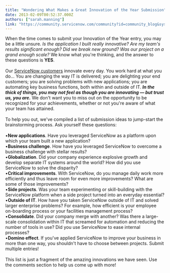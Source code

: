 ```yaml
---
title: "Wondering What Makes a Great Innovation of the Year Submission"
date: 2013-02-09T00:52:37.000Z
authors: ["sarah.manning"]
link: "https://community.servicenow.com/community?id=community_blog&sys_id=3bed622ddbd0dbc01dcaf3231f96196d"
---
```

<p>When the time comes to submit your Innovation of the Year entry, you may be a little unsure. <i>Is the application I built really innovative? Are my team's results significant enough? Did we break new ground? Was our project on a grand enough scale?</i> We know what you're thinking, and the answer to these questions is <strong>YES</strong>. <br/><br/>Our <a title="k-external-small" class="jive-link-external-small" href="http://www.servicenow.com/success.do" rel="nofollow" target="_blank">ServiceNow customers</a> innovate every day. You work hard at what you do… You are changing the way IT is delivered; you are delighting your end customers; you are solving problems with new applications; you are automating key business functions, both within and outside of IT. <i><strong>In the thick of things, you may not feel as though you are innovating — but trust us, you are.</strong></i> We don't want you to miss out on the opportunity to be recognized for your achievements, whether or not you're aware of what your team has attained. <br/><br/>To help you out, we've compiled a list of submission ideas to jump-start the brainstorming process. Ask yourself these questions: <br/><br/>•<strong>New applications</strong>. Have you leveraged ServiceNow as a platform upon which your team built a new application?<br/>•<strong>Business challenge</strong>. How have you leveraged ServiceNow to overcome a business challenge with stellar results? <br/>•<strong>Globalization</strong>. Did your company experience explosive growth and develop separate IT systems around the world? How did you use ServiceNow to solve the disparity?<br/>•<strong>Critical improvements</strong>. With ServiceNow, do you manage daily work more efficiently and thus leave room for even more improvements? What are some of those improvements?<br/>•<strong>Side projects</strong>. Was your team experimenting or skill-building with the ServiceNow platform when a side project turned into an everyday essential?<br/>•<strong>Outside of IT</strong>. How have you taken ServiceNow outside of IT and solved larger enterprise problems? For example, how efficient is your employee on-boarding process or your facilities management process?<br/>•<strong>Consolidate</strong>. Did your company merge with another? Was there a large-scale consolidation within IT that screamed for automation and reducing the number of tools in use? Did you use ServiceNow to ease internal processes?<br/>•<strong>Domino effect</strong>. If you've applied ServiceNow to improve your business in more than one way, you shouldn't have to choose between projects. Submit multiple entries!<br/><br/>This list is just a fragment of the amazing innovations we have seen. Use the comments section to help us come up with more!</p>
